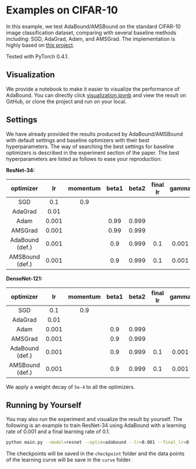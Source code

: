 # Examples on CIFAR-10

In this example, we test AdaBound/AMSBound on the standard CIFAR-10 image classification dataset,
comparing with several baseline methods including: SGD, AdaGrad, Adam, and AMSGrad.
The implementation is highly based on [this project](https://github.com/kuangliu/pytorch-cifar).

Tested with PyTorch 0.4.1.

## Visualization

We provide a notebook to make it easier to visualize the performance of AdaBound.
You can directly click [visualization.ipynb](./visualization.ipynb) and view the result on GitHub,
or clone the project and run on your local.

## Settings

We have already provided the results produced by AdaBound/AMSBound with default settings and
baseline optimizers with their best hyperparameters.
The way of searching the best settings for baseline optimizers is described in the experiment
section of the paper.
The best hyperparameters are listed as follows to ease your reproduction:

**ResNet-34:**

| optimizer | lr | momentum | beta1 | beta2 | final lr | gamma |
| :---: | :---: | :---: | :---: | :---: | :---: | :---: |
| SGD | 0.1 | 0.9 | | | | |
| AdaGrad | 0.01 | | | | | |
| Adam | 0.001 | | 0.99 | 0.999 | | |
| AMSGrad | 0.001 | | 0.99 | 0.999 | | |
| AdaBound (def.) | 0.001 | | 0.9 | 0.999 | 0.1 | 0.001 |
| AMSBound (def.) | 0.001 | | 0.9 | 0.999 | 0.1 | 0.001 |

**DenseNet-121:**

| optimizer | lr | momentum | beta1 | beta2 | final lr | gamma |
| :---: | :---: | :---: | :---: | :---: | :---: | :---: |
| SGD | 0.1 | 0.9 | | | | |
| AdaGrad | 0.01 | | | | | |
| Adam | 0.001 | | 0.9 | 0.999 | | |
| AMSGrad | 0.001 | | 0.9 | 0.999 | | |
| AdaBound (def.) | 0.001 | | 0.9 | 0.999 | 0.1 | 0.001 |
| AMSBound (def.) | 0.001 | | 0.9 | 0.999 | 0.1 | 0.001 |

We apply a weight decay of `5e-4` to all the optimizers.

## Running by Yourself

You may also run the experiment and visualize the result by yourself.
The following is an example to train ResNet-34 using AdaBound with a learning rate of 0.001 and
a final learning rate of 0.1.

```bash
python main.py --model=resnet --optim=adabound --lr=0.001 --final_lr=0.1
```

The checkpoints will be saved in the `checkpoint` folder and the data points of the learning curve
will be save in the `curve` folder.
